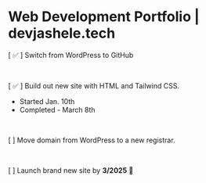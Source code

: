 # Web Development Portfolio | devjashele.tech

[ ✅ ] Switch from WordPress to GitHub

<br>

[ ✅  ] Build out new site with HTML and Tailwind CSS. <br>
- Started Jan. 10th
- Completed - March 8th

<br>

[ ] Move domain from WordPress to a new registrar.

<br>

[ ] Launch brand new site by **3/2025** 🎉
